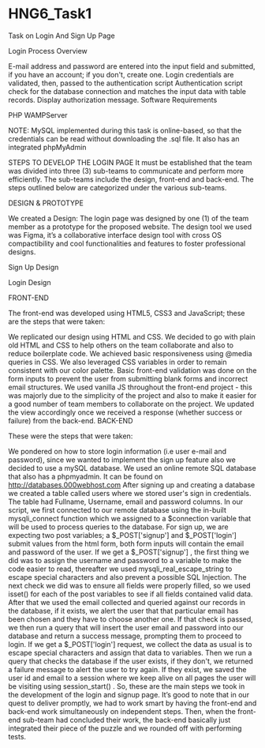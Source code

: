 # HNG6_Task1

Task on Login And Sign Up Page 

Login Process Overview

E-mail address and password are entered into the input field and submitted, if you have an account; if you don't, create one.
Login credentials are validated, then, passed to the authentication script
Authentication script check for the database connection and matches the input data with table records.
Display authorization message.
Software Requirements

PHP
WAMPServer

NOTE: MySQL implemented during this task is online-based, so that the credentials can be read without downloading the .sql file. It also has an integrated phpMyAdmin

STEPS TO DEVELOP THE LOGIN PAGE
It must be established that the team was divided into three (3) sub-teams to communicate and perform more efficiently. The sub-teams include the design, front-end and back-end. The steps outlined below are categorized under the various sub-teams.

DESIGN & PROTOTYPE

We created a Design: The login page was designed by one (1) of the team member as a prototype for the proposed website. The design tool we used was Figma, it’s a collaborative interface design tool with cross OS compactibility and cool functionalities and features to foster professional designs. 

Sign Up Design

Login Design


FRONT-END

The front-end was developed using HTML5, CSS3 and JavaScript; these are the steps that were taken:

We replicated our design using HTML and CSS. We decided to go with plain old HTML and CSS to help others on the team collaborate and also to reduce boilerplate code.
We achieved basic responsiveness using @media queries in CSS.
We also leveraged CSS variables in order to remain consistent with our color palette.
Basic front-end validation was done on the form inputs to prevent the user from submitting blank forms and incorrect email structures.
We used vanilla JS throughout the front-end project - this was majorly due to the simplicity of the project and also to make it easier for a good number of team members to collaborate on the project.
We updated the view accordingly once we received a response (whether success or failure) from the back-end.
BACK-END

These were the steps that were taken:

We pondered on how to store login information (i.e user e-mail and password), since we wanted to implement the sign up feature also we decided to use a mySQL database.
We used an online remote SQL database that also has a phpmyadmin. It can be found on http://databases.000webhost.com
After signing up and creating a database we created a table called users where we stored user's sign in credentials. The table had Fullname, Username, email and password columns.
In our script, we first connected to our remote database using the in-built mysqli_connect function which we assigned to a $connection variable that will be used to process queries to the database.
For sign up, we are expecting two post variables; a $_POST['signup'] and $_POST['login'] submit values from the html form, both form inputs will contain the email and password of the user.
If we get a $_POST['signup'] , the first thing we did was to assign the username and password to a variable to make the code easier to read, thereafter we used mysqli_real_escape_string to escape special characters and also prevent a possible SQL Injection.
The next check we did was to ensure all fields were properly filled, so we used isset() for each of the post variables to see if all fields contained valid data.
After that we used the email collected and queried against our records in the database, if it exists, we alert the user that that particular email has been chosen and they have to choose another one.
If that check is passed, we then run a query that will insert the user email and password into our database and return a success message, prompting them to proceed to login.
If we get a $_POST['login'] request, we collect the data as usual is to escape special characters and assign that data to variables.
Then we run a query that checks the database if the user exists, if they don't, we returned a failure message to alert the user to try again. If they exist, we saved the user id and email to a session where we keep alive on all pages the user will be visiting using session_start() .
So, these are the main steps we took in the development of the login and signup page. It’s good to note that in our quest to deliver promptly, we had to work smart by having the front-end and back-end work simultaneously on independent steps. Then, when the front-end sub-team had concluded their work, the back-end basically just integrated their piece of the puzzle and we rounded off with performing tests.
